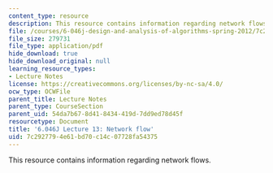 ```yaml
---
content_type: resource
description: This resource contains information regarding network flows.
file: /courses/6-046j-design-and-analysis-of-algorithms-spring-2012/7c2927794e61bd70c14c07728fa54375_MIT6_046JS12_lec13.pdf
file_size: 279731
file_type: application/pdf
hide_download: true
hide_download_original: null
learning_resource_types:
- Lecture Notes
license: https://creativecommons.org/licenses/by-nc-sa/4.0/
ocw_type: OCWFile
parent_title: Lecture Notes
parent_type: CourseSection
parent_uid: 54da7b67-8d41-8434-419d-7dd9ed78d45f
resourcetype: Document
title: '6.046J Lecture 13: Network flow'
uid: 7c292779-4e61-bd70-c14c-07728fa54375
---
```

This resource contains information regarding network flows.